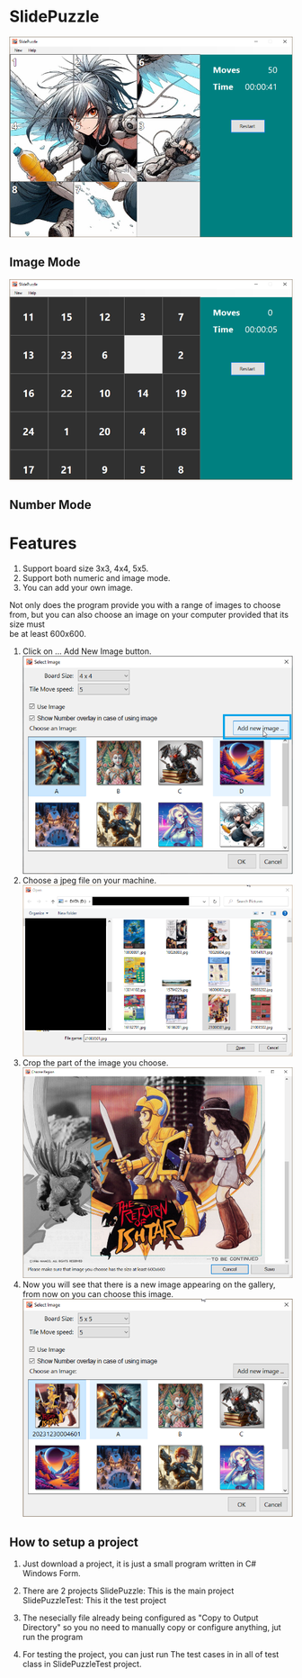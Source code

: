 # SlidePuzzle


![Game](https://raw.githubusercontent.com/KDevZilla/ImageUpload/main/SlidePuzzle/SlidePuzzle_01.png)  

## Image Mode  



![Game](https://raw.githubusercontent.com/KDevZilla/ImageUpload/main/SlidePuzzle/SlidePuzzle_00.png)  

## Number Mode  

# Features 
1. Support board size 3x3, 4x4, 5x5.  
2. Support both numeric and image mode. 
3. You can add your own image.  

Not only does the program provide you with a range of images to choose from, but you can also choose an image on your computer provided that its size must   
be at least 600x600.

1. Click on ... Add New Image button.
   ![Game](https://raw.githubusercontent.com/KDevZilla/ImageUpload/main/SlidePuzzle/SlidePuzzle_02.png)    
2. Choose a jpeg file on your machine.
   ![Game](https://raw.githubusercontent.com/KDevZilla/ImageUpload/main/SlidePuzzle/SlidePuzzle_03.png)  
3. Crop the part of the image you choose.
   ![Game](https://raw.githubusercontent.com/KDevZilla/ImageUpload/main/SlidePuzzle/SlidePuzzle_04.png)  
4. Now you will see that there is a new image appearing on the gallery, from now on
   you can choose this image. 
   ![Game](https://raw.githubusercontent.com/KDevZilla/ImageUpload/main/SlidePuzzle/SlidePuzzle_05.png)  
   

## How to setup a project
1. Just download a project, it is just a small program written in C# Windows Form.
2. There are 2 projects
      SlidePuzzle: This is the main project
      SlidePuzzleTest: This it the test project

3. The nesecially file already being configured as "Copy to Output Directory" so you no need to manually 
copy or configure anything, jut run the program
4. For testing the project, you can just run The test cases in in all of test class in SlidePuzzleTest project.
